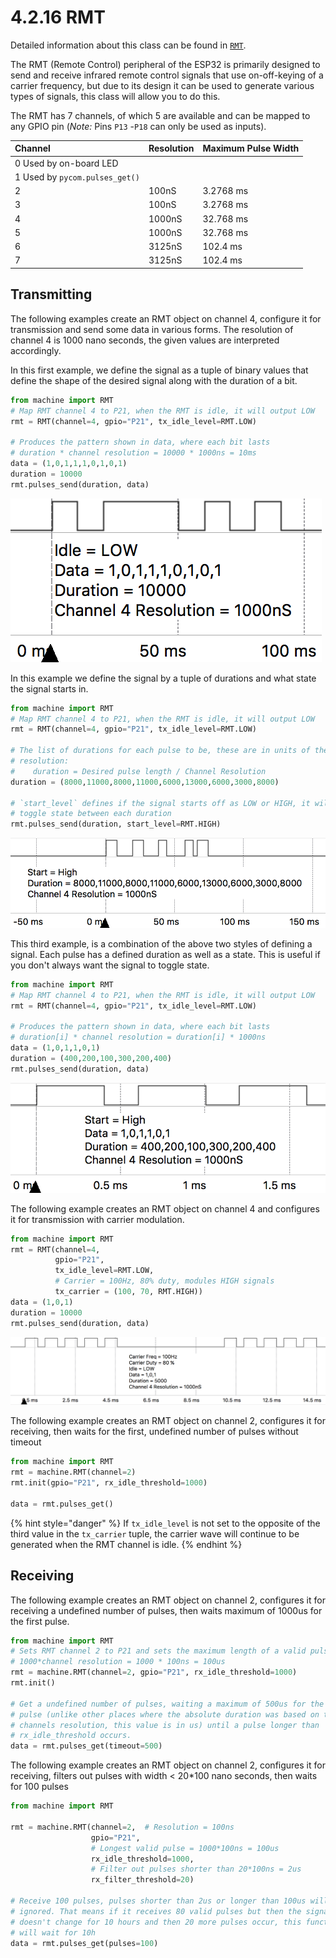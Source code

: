 # 4.2.16 RMT

Detailed information about this class can be found in [`RMT`](../../firmware-and-api-reference/pycom/machine/rmt.md).

The RMT \(Remote Control\) peripheral of the ESP32 is primarily designed to send and receive infrared remote control signals that use on-off-keying of a carrier frequency, but due to its design it can be used to generate various types of signals, this class will allow you to do this.

The RMT has 7 channels, of which 5 are available and can be mapped to any GPIO pin \(_Note:_ Pins `P13` -`P18` can only be used as inputs\).

| Channel | Resolution | Maximum Pulse Width |
| :--- | :--- | :--- |
| 0  Used by on-board LED |  |  |
| 1  Used by `pycom.pulses_get()` |  |  |
| 2 | 100nS | 3.2768 ms |
| 3 | 100nS | 3.2768 ms |
| 4 | 1000nS | 32.768 ms |
| 5 | 1000nS | 32.768 ms |
| 6 | 3125nS | 102.4  ms |
| 7 | 3125nS | 102.4  ms |

## Transmitting

The following examples create an RMT object on channel 4, configure it for transmission and send some data in various forms. The resolution of channel 4 is 1000 nano seconds, the given values are interpreted accordingly.

In this first example, we define the signal as a tuple of binary values that define the shape of the desired signal along with the duration of a bit.

```python
from machine import RMT
# Map RMT channel 4 to P21, when the RMT is idle, it will output LOW
rmt = RMT(channel=4, gpio="P21", tx_idle_level=RMT.LOW)

# Produces the pattern shown in data, where each bit lasts
# duration * channel resolution = 10000 * 1000ns = 10ms
data = (1,0,1,1,1,0,1,0,1)
duration = 10000
rmt.pulses_send(duration, data)
```

![Waveform of example 1](../../.gitbook/assets/rmt_ex_1.png)

In this example we define the signal by a tuple of durations and what state the signal starts in.

```python
from machine import RMT
# Map RMT channel 4 to P21, when the RMT is idle, it will output LOW
rmt = RMT(channel=4, gpio="P21", tx_idle_level=RMT.LOW)

# The list of durations for each pulse to be, these are in units of the channels
# resolution:
#    duration = Desired pulse length / Channel Resolution
duration = (8000,11000,8000,11000,6000,13000,6000,3000,8000)

# `start_level` defines if the signal starts off as LOW or HIGH, it will then
# toggle state between each duration
rmt.pulses_send(duration, start_level=RMT.HIGH)
```

![Waveform of example 2](../../.gitbook/assets/rmt_ex_2.png)

This third example, is a combination of the above two styles of defining a signal. Each pulse has a defined duration as well as a state. This is useful if you don't always want the signal to toggle state.

```python
from machine import RMT
# Map RMT channel 4 to P21, when the RMT is idle, it will output LOW
rmt = RMT(channel=4, gpio="P21", tx_idle_level=RMT.LOW)

# Produces the pattern shown in data, where each bit lasts
# duration[i] * channel resolution = duration[i] * 1000ns
data = (1,0,1,1,0,1)
duration = (400,200,100,300,200,400)
rmt.pulses_send(duration, data)
```

![Waveform of example 3](../../.gitbook/assets/rmt_ex_3.png)

The following example creates an RMT object on channel 4 and configures it for transmission with carrier modulation.

```python
from machine import RMT
rmt = RMT(channel=4,
          gpio="P21",
          tx_idle_level=RMT.LOW,
          # Carrier = 100Hz, 80% duty, modules HIGH signals
          tx_carrier = (100, 70, RMT.HIGH))  
data = (1,0,1)
duration = 10000
rmt.pulses_send(duration, data)
```

![Waveform of example 4](../../.gitbook/assets/rmt_ex_4.png)

The following example creates an RMT object on channel 2, configures it for receiving, then waits for the first, undefined number of pulses without timeout

```python
from machine import RMT
rmt = machine.RMT(channel=2)
rmt.init(gpio="P21", rx_idle_threshold=1000)

data = rmt.pulses_get()
```

{% hint style="danger" %}
If `tx_idle_level` is not set to the opposite of the third value in the `tx_carrier` tuple, the carrier wave will continue to be generated when the RMT channel is idle.
{% endhint %}

## Receiving

The following example creates an RMT object on channel 2, configures it for receiving a undefined number of pulses, then waits maximum of 1000us for the first pulse.

```python
from machine import RMT
# Sets RMT channel 2 to P21 and sets the maximum length of a valid pulse to
# 1000*channel resolution = 1000 * 100ns = 100us
rmt = machine.RMT(channel=2, gpio="P21", rx_idle_threshold=1000)
rmt.init()

# Get a undefined number of pulses, waiting a maximum of 500us for the first
# pulse (unlike other places where the absolute duration was based on the RMT
# channels resolution, this value is in us) until a pulse longer than
# rx_idle_threshold occurs.
data = rmt.pulses_get(timeout=500)
```

The following example creates an RMT object on channel 2, configures it for receiving, filters out pulses with width &lt; 20\*100 nano seconds, then waits for 100 pulses

```python
from machine import RMT

rmt = machine.RMT(channel=2,  # Resolution = 100ns
                  gpio="P21",
                  # Longest valid pulse = 1000*100ns = 100us
                  rx_idle_threshold=1000,
                  # Filter out pulses shorter than 20*100ns = 2us
                  rx_filter_threshold=20)

# Receive 100 pulses, pulses shorter than 2us or longer than 100us will be
# ignored. That means if it receives 80 valid pulses but then the signal
# doesn't change for 10 hours and then 20 more pulses occur, this function
# will wait for 10h
data = rmt.pulses_get(pulses=100)
```

